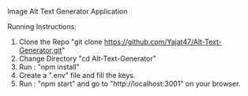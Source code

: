 Image Alt Text Generator Application



Running Instructions:
1. Clone the Repo   "git clone https://github.com/Yajat47/Alt-Text-Generator.git"
2. Change Directory  "cd Alt-Text-Generator"
3. Run : "npm install"
4. Create a ".env" file and fill the keys.
5. Run : "npm start" and go to "http://localhost:3001" on your browser.


